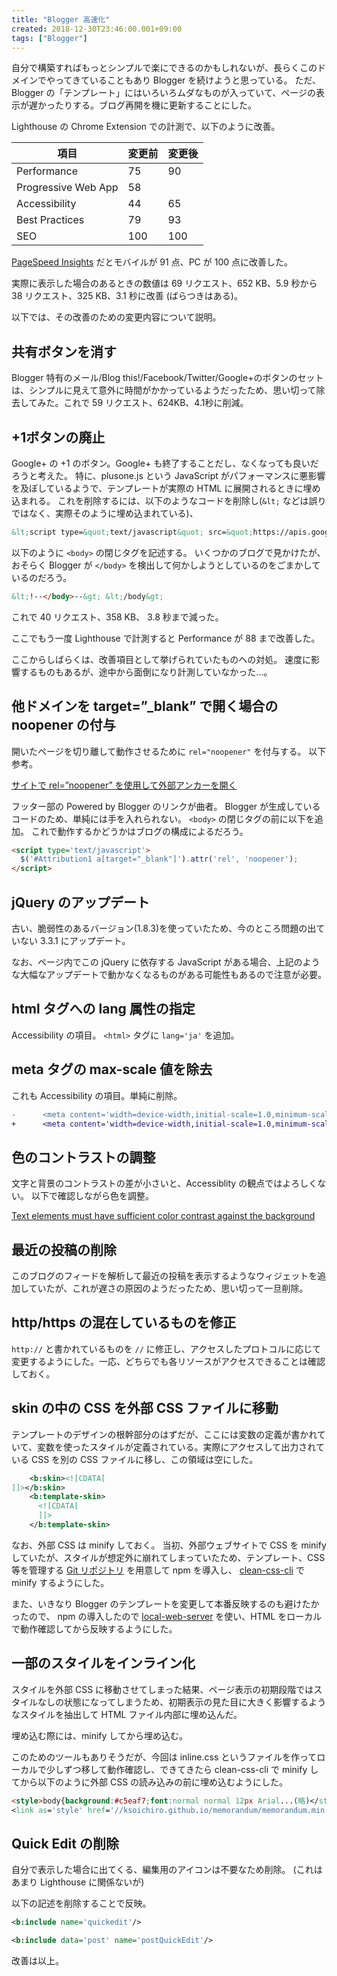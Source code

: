 ```yaml
---
title: "Blogger 高速化"
created: 2018-12-30T23:46:00.001+09:00
tags: ["Blogger"]
---
```

自分で構築すればもっとシンプルで楽にできるのかもしれないが、長らくこのドメインでやってきていることもあり Blogger を続けようと思っている。
ただ、Blogger の「テンプレート」にはいろいろムダなものが入っていて、ページの表示が遅かったりする。ブログ再開を機に更新することにした。

Lighthouse の Chrome Extension での計測で、以下のように改善。

| 項目 | 変更前 | 変更後 |
| ---- | ---- | ---- |
| Performance | 75 | 90 |
| Progressive Web App | 58 |  |
| Accessibility | 44 | 65 |
| Best Practices  | 79 | 93 |
| SEO | 100 | 100 |

[PageSpeed Insights](https://developers.google.com/speed/pagespeed/insights/) だとモバイルが 91 点、PC が 100 点に改善した。

実際に表示した場合のあるときの数値は
69 リクエスト、652 KB、5.9 秒から
38 リクエスト、325 KB、3.1 秒に改善 (ばらつきはある)。

以下では、その改善のための変更内容について説明。
<!--more-->
## 共有ボタンを消す

Blogger 特有のメール/Blog this!/Facebook/Twitter/Google+のボタンのセットは、シンプルに見えて意外に時間がかかっているようだったため、思い切って除去してみた。これで
59 リクエスト、624KB、4.1秒に削減。

## +1ボタンの廃止

Google+ の +1 のボタン。Google+ も終了することだし、なくなっても良いだろうと考えた。
特に、plusone.js という JavaScript がパフォーマンスに悪影響を及ぼしているようで、テンプレートが実際の HTML に展開されるときに埋め込まれる。
これを削除するには、以下のようなコードを削除し(`&lt;` などは誤りではなく、実際そのように埋め込まれている)、

```html
&lt;script type=&quot;text/javascript&quot; src=&quot;https://apis.google.com/js/plusone.js&quot;&gt;&lt;/script&gt;
```

以下のように `<body>` の閉じタグを記述する。
いくつかのブログで見かけたが、おそらく Blogger が `</body>` を検出して何かしようとしているのをごまかしているのだろう。

```html
&lt;!--</body>--&gt; &lt;/body&gt;
```

これで 40 リクエスト、358 KB、 3.8 秒まで減った。

ここでもう一度 Lighthouse で計測すると Performance が 88 まで改善した。

ここからしばらくは、改善項目として挙げられていたものへの対処。
速度に影響するものもあるが、途中から面倒になり計測していなかった…。

## 他ドメインを target=”\_blank” で開く場合の noopener の付与

開いたページを切り離して動作させるために `rel="noopener"` を付与する。
以下参考。

[サイトで rel=”noopener” を使用して外部アンカーを開く](https://developers.google.com/web/tools/lighthouse/audits/noopener?hl=ja)

フッター部の Powered by Blogger のリンクが曲者。
Blogger が生成しているコードのため、単純には手を入れられない。
`<body>` の閉じタグの前に以下を追加。
これで動作するかどうかはブログの構成によるだろう。

```html
<script type='text/javascript'>
  $('#Attribution1 a[target="_blank"]').attr('rel', 'noopener');
</script>
```

## jQuery のアップデート

古い、脆弱性のあるバージョン(1.8.3)を使っていたため、今のところ問題の出ていない 3.3.1 にアップデート。

なお、ページ内でこの jQuery に依存する JavaScript がある場合、上記のような大幅なアップデートで動かなくなるものがある可能性もあるので注意が必要。

## html タグへの lang 属性の指定

Accessibility の項目。
`<html>` タグに `lang='ja'` を追加。

## meta タグの max-scale 値を除去

これも Accessibility の項目。単純に削除。

```diff
-      <meta content='width=device-width,initial-scale=1.0,minimum-scale=1.0,maximum-scale=1.0' name='viewport'/>i
+      <meta content='width=device-width,initial-scale=1.0,minimum-scale=1.0' name='viewport'/>
```

## 色のコントラストの調整

文字と背景のコントラストの差が小さいと、Accessiblity の観点ではよろしくない。
以下で確認しながら色を調整。

[Text elements must have sufficient color contrast against the background](https://dequeuniversity.com/rules/axe/2.2/color-contrast?application=lighthouse)

## 最近の投稿の削除

このブログのフィードを解析して最近の投稿を表示するようなウィジェットを追加していたが、これが遅さの原因のようだったため、思い切って一旦削除。

## http/https の混在しているものを修正

`http://` と書かれているものを `//` に修正し、アクセスしたプロトコルに応じて変更するようにした。一応、どちらでも各リソースがアクセスできることは確認しておく。

## skin の中の CSS を外部 CSS ファイルに移動

テンプレートのデザインの根幹部分のはずだが、ここには変数の定義が書かれていて、変数を使ったスタイルが定義されている。実際にアクセスして出力されている CSS を別の CSS ファイルに移し、この領域は空にした。

```xml
    <b:skin><![CDATA[
]]></b:skin>
    <b:template-skin>
      <![CDATA[
      ]]>
    </b:template-skin>
```

なお、外部 CSS は minify しておく。
当初、外部ウェブサイトで CSS を minify していたが、スタイルが想定外に崩れてしまっていたため、テンプレート、CSS 等を管理する [Git リポジトリ](https://github.com/ksoichiro/memorandum) を用意して npm を導入し、 [clean-css-cli](https://github.com/jakubpawlowicz/clean-css-cli) で minify するようにした。

また、いきなり Blogger のテンプレートを変更して本番反映するのも避けたかったので、 npm の導入したので [local-web-server](https://github.com/lwsjs/local-web-server) を使い、HTML をローカルで動作確認してから反映するようにした。

## 一部のスタイルをインライン化

スタイルを外部 CSS に移動させてしまった結果、ページ表示の初期段階ではスタイルなしの状態になってしまうため、初期表示の見た目に大きく影響するようなスタイルを抽出して HTML ファイル内部に埋め込んだ。

埋め込む際には、minify してから埋め込む。

このためのツールもありそうだが、今回は inline.css というファイルを作ってローカルで少しずつ移して動作確認し、できてきたら clean-css-cli で minify してから以下のように外部 CSS の読み込みの前に埋め込むようにした。

```html
<style>body{background:#c5eaf7;font:normal normal 12px Arial...(略)</style>
<link as='style' href='//ksoichiro.github.io/memorandum/memorandum.min.css' onload='this.rel=&apos;stylesheet&apos;' rel='preload'/>
```

## Quick Edit の削除

自分で表示した場合に出てくる、編集用のアイコンは不要なため削除。
(これはあまり Lighthouse に関係ないが)

以下の記述を削除することで反映。

```xml
<b:include name='quickedit'/>
```

```xml
<b:include data='post' name='postQuickEdit'/>
```

改善は以上。
